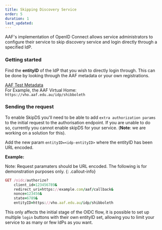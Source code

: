 ```yaml
---
title: Skipping Discovery Service
order: 5
duration: 1
last_updated:
---
```


AAF's implementation of OpenID Connect allows service administrators to configure their service to skip discovery service and login directly through a specified IdP.

### Getting started


Find the **entityID** of the IdP that you wish to directly login through. This can be done by looking through the AAF metadata or your own registrations.

<a href="https://md.test.aaf.edu.au/" class="btn btn-outline-primary mb-3">AAF Test Metadata</a>
<br>
For Example, the AAF Virtual Home: `https://vho.aaf.edu.au/idp/shibboleth`


### Sending the request


To enable SkipDS you'll need to be able to add `extra authorization params`  to the initial request to the
authorisation endpoint. If you are unable to do so, currently you cannot enable skipDS for your service. (**Note**: we are working on a solution for this).


Add the new param `entityID=<idp-entityID>` where the entityID has been URL encoded.


**Example:**

Note: Request paramaters should be URL encoded. The following is for demonstration purposes only.
{: .callout-info}

```ruby
GET /oidc/authorize?
    client_id=123456789&
    redirect_uri=https://example.com/aaf/callback&
    nonce=123456&
    state=6789&
    entityID=https://vho.aaf.edu.au/idp/shibboleth
```


This only affects the initial stage of the OIDC flow, it is possible to set up multiple `login` buttons with their own entityID set, allowing you to limit your service to as many or few IdPs as you want.
